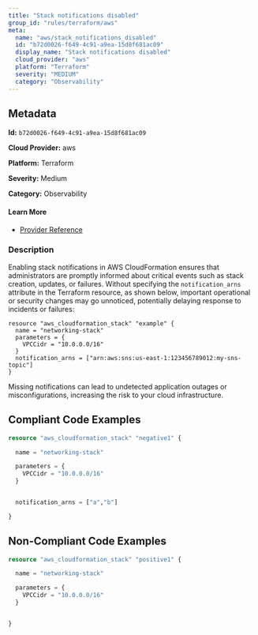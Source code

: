 ```yaml
---
title: "Stack notifications disabled"
group_id: "rules/terraform/aws"
meta:
  name: "aws/stack_notifications_disabled"
  id: "b72d0026-f649-4c91-a9ea-15d8f681ac09"
  display_name: "Stack notifications disabled"
  cloud_provider: "aws"
  platform: "Terraform"
  severity: "MEDIUM"
  category: "Observability"
---
```

## Metadata

**Id:** `b72d0026-f649-4c91-a9ea-15d8f681ac09`

**Cloud Provider:** aws

**Platform:** Terraform

**Severity:** Medium

**Category:** Observability

#### Learn More

 - [Provider Reference](https://registry.terraform.io/providers/hashicorp/aws/latest/docs/resources/cloudformation_stack)

### Description

 Enabling stack notifications in AWS CloudFormation ensures that administrators are promptly informed about critical events such as stack creation, updates, or failures. Without specifying the `notification_arns` attribute in the Terraform resource, as shown below, important operational or security changes may go unnoticed, potentially delaying response to incidents or failures:

```
resource "aws_cloudformation_stack" "example" {
  name = "networking-stack"
  parameters = {
    VPCCidr = "10.0.0.0/16"
  }
  notification_arns = ["arn:aws:sns:us-east-1:123456789012:my-sns-topic"]
}
```

Missing notifications can lead to undetected application outages or misconfigurations, increasing the risk to your cloud infrastructure.


## Compliant Code Examples
```terraform
resource "aws_cloudformation_stack" "negative1" {

  name = "networking-stack"

  parameters = {
    VPCCidr = "10.0.0.0/16"
  }


  notification_arns = ["a","b"]

}
```
## Non-Compliant Code Examples
```terraform
resource "aws_cloudformation_stack" "positive1" {

  name = "networking-stack"

  parameters = {
    VPCCidr = "10.0.0.0/16"
  }


}
```